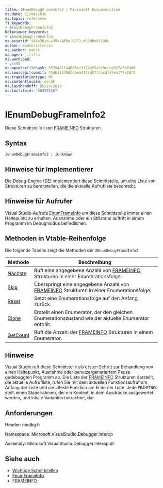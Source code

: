 ```yaml
---
title: IEnumDebugFrameInfo2 | Microsoft-Dokumentation
ms.date: 11/04/2016
ms.topic: reference
f1_keywords:
- IEnumDebugFrameInfo2
helpviewer_keywords:
- IEnumDebugFrameInfo2
ms.assetid: 994e30ad-435a-4f9e-9272-d96d9e01099c
author: madskristensen
ms.author: madsk
manager: jillfra
ms.workload:
- vssdk
ms.openlocfilehash: 6579481f44006cc3f77e57a9c9ecbd327c3b7409
ms.sourcegitcommit: 40d612240dc5bea418cd27fdacdf85ea177e2df3
ms.translationtype: MT
ms.contentlocale: de-DE
ms.lasthandoff: 05/29/2019
ms.locfileid: "66350286"
---
```

# <a name="ienumdebugframeinfo2"></a>IEnumDebugFrameInfo2
Diese Schnittstelle listet [FRAMEINFO](../../../extensibility/debugger/reference/frameinfo.md) Strukturen.

## <a name="syntax"></a>Syntax

```
IEnumDebugFrameInfo2 : IUnknown
```

## <a name="notes-for-implementers"></a>Hinweise für Implementierer
 Die Debug-Engine (DE) implementiert diese Schnittstelle, um eine Liste von Strukturen zu bereitstellen, die die aktuelle Aufrufliste beschreibt.

## <a name="notes-for-callers"></a>Hinweise für Aufrufer
 Visual Studio-Aufrufe [EnumFrameInfo](../../../extensibility/debugger/reference/idebugthread2-enumframeinfo.md) um diese Schnittstelle immer einen Haltepunkt zu erhalten, Ausnahme oder ein Stillstand auftritt in einem Programm im Debugmodus befindlichen.

## <a name="methods-in-vtable-order"></a>Methoden in Vtable-Reihenfolge
 Die folgende Tabelle zeigt die Methoden der `IEnumDebugFrameInfo2`.

|Methode|Beschreibung|
|------------|-----------------|
|[Nächste](../../../extensibility/debugger/reference/ienumdebugframeinfo2-next.md)|Ruft eine angegebene Anzahl von [FRAMEINFO](../../../extensibility/debugger/reference/frameinfo.md) Strukturen in einer Enumerationsfolge.|
|[Skip](../../../extensibility/debugger/reference/ienumdebugframeinfo2-skip.md)|Überspringt eine angegebene Anzahl von [FRAMEINFO](../../../extensibility/debugger/reference/frameinfo.md) Strukturen in einer Enumerationsfolge.|
|[Reset](../../../extensibility/debugger/reference/ienumdebugframeinfo2-reset.md)|Setzt eine Enumerationsfolge auf den Anfang zurück.|
|[Clone](../../../extensibility/debugger/reference/ienumdebugframeinfo2-clone.md)|Erstellt einen Enumerator, der den gleichen Enumerationszustand wie der aktuelle Enumerator enthält.|
|[GetCount](../../../extensibility/debugger/reference/ienumdebugframeinfo2-getcount.md)|Ruft die Anzahl der [FRAMEINFO](../../../extensibility/debugger/reference/frameinfo.md) Strukturen in einem Enumerator.|

## <a name="remarks"></a>Hinweise
 Visual Studio ruft diese Schnittstelle als ersten Schritt zur Behandlung von einen Haltepunkt, Ausnahme oder benutzergeneriertem Pause gedebuggten Programm ab. Die Liste der [FRAMEINFO](../../../extensibility/debugger/reference/frameinfo.md) Strukturen darstellt, die aktuelle Aufrufliste, rufen Sie mit dem aktuellen Funktionsaufruf am Anfang der Liste und die älteste Funktion am Ende der Liste. Jede `FRAMEINFO` stellt einen Stapelrahmen, der ein Kontext, in dem Ausdrücke ausgewertet werden, und lokale Variablen betrachtet, dar.

## <a name="requirements"></a>Anforderungen
 Header: msdbg.h

 Namespace: Microsoft.VisualStudio.Debugger.Interop

 Assembly: Microsoft.VisualStudio.Debugger.Interop.dll

## <a name="see-also"></a>Siehe auch
- [Wichtige Schnittstellen](../../../extensibility/debugger/reference/core-interfaces.md)
- [EnumFrameInfo](../../../extensibility/debugger/reference/idebugthread2-enumframeinfo.md)
- [FRAMEINFO](../../../extensibility/debugger/reference/frameinfo.md)